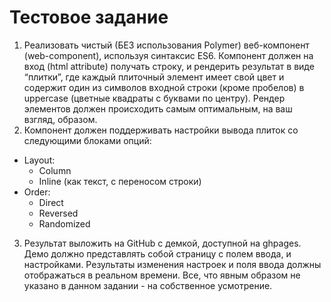 # Тестовое задание

1. Реализовать чистый (БЕЗ использования Polymer) веб-компонент (web-component), используя синтаксис ES6. Компонент должен на вход (html attribute) получать строку, и рендерить результат в виде “плитки”, где каждый плиточный элемент имеет свой цвет и содержит один из символов входной строки (кроме пробелов) в uppercase (цветные квадраты с буквами по центру). Рендер элементов должен происходить самым оптимальным, на ваш взгляд, образом.
2. Компонент должен поддерживать настройки вывода плиток со следующими блоками опций: 
  * Layout: 
     * Column
     * Inline (как текст, с переносом строки)
  * Order: 
    * Direct
    * Reversed
    * Randomized
3. Результат выложить на GitHub с демкой, доступной на ghpages. Демо должно представлять собой страницу с полем ввода, и настройками. Результаты изменения настроек и поля ввода должны отображаться в реальном времени.
Все, что явным образом не указано в данном задании - на собственное усмотрение. 
